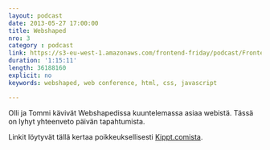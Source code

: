 ```yaml
---
layout: podcast
date: 2013-05-27 17:00:00
title: Webshaped
nro: 3
category : podcast
link: https://s3-eu-west-1.amazonaws.com/frontend-friday/podcast/Frontend-Friday-Episode-3-Webshaped.mp3
duration: '1:15:11'
length: 36188160
explicit: no
keywords: webshaped, web conference, html, css, javascript

---
```


Olli ja Tommi kävivät Webshapedissa kuuntelemassa asiaa webistä. Tässä on lyhyt yhteenveto päivän tapahtumista. 

Linkit löytyvät tällä kertaa poikkeuksellisesti [Kippt.comista](https://kippt.com/Glen/webshaped-2013).


